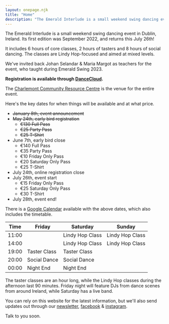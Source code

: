 ```yaml
---
layout: onepage.njk
title: "Home"
description: "The Emerald Interlude is a small weekend swing dancing event that will run from July 26-28th in Dublin, Ireland!"
---
```


The Emerald Interlude is a small weekend swing dancing event in Dublin, Ireland. Its first edition was September 2022, and returns this July 26th!

It includes 6 hours of core classes, 2 hours of tasters and 8 hours of social dancing. The classes are Lindy Hop-focused and aimed at mixed levels.

We've invited back Johan Selandar & Maria Margot as teachers for the event, who taught during Emerald Swing 2023.

**Registration is available through [DanceCloud](https://pobailstomp.dancecloud.com/dance/35882).**

The [Charlemont Community Resource Centre](https://maps.app.goo.gl/gtBNtufm5ExnZkx97) is the venue for the entire event.

Here's the key dates for when things will be available and at what price. 

* ~~January 8th, event announcement~~
* ~~May 24th, early bird registration~~
	* ~~€130 Full Pass~~
	* ~~€25 Party Pass~~
	* ~~€25 T-Shirt~~
* June 7th, early bird close
	* €140 Full Pass
	* €35 Party Pass
	* €10 Friday Only Pass
	* €20 Saturday Only Pass
	* €25 T-Shirt
* July 24th, online registration close
* July 26th, event start
	* €15 Friday Only Pass
	* €25 Saturday Only Pass
	* €30 T-Shirt
* July 28th, event end!

There is a [Google Calendar](https://calendar.google.com/calendar/u/3?cid=YzQyMDcxNWFjODQ5YzU4ZmUyNjEzMDQyODNkOTg0MDU1MmQ4MzJlMjExNDg1MjdlOGViYzExOGQ4NDRlMzI4MUBncm91cC5jYWxlbmRhci5nb29nbGUuY29t) available with the above dates, which also includes the timetable.

| Time  | Friday       | Saturday        | Sunday          |
| ----  | -------------| --------------- | --------------- |
| 11:00 |              | Lindy Hop Class | Lindy Hop Class |
| 14:00 |              | Lindy Hop Class | Lindy Hop Class |
| 19:00 | Taster Class | Taster Class    |                 |
| 20:00 | Social Dance | Social Dance    |                 |
| 00:00 | Night End    | Night End       |                 |

The taster classes are an hour long, while the Lindy Hop classes during the afternoon last 90 minutes. Friday night will feature DJs from dance scenes from around Ireland, while Saturday has a live band.

You can rely on this website for the latest information, but we'll also send updates out through our [newsletter](https://buttondown.email/pobailstomp), [facebook](https://www.facebook.com/pobailstomp) & [instagram](https://www.instagram.com/pobailstomp).

Talk to you soon.
